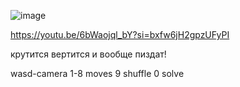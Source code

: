 ![image](https://github.com/drlinggg/Rubik-Cube/assets/124909828/899d5bc1-1e3d-46ae-a5fd-6e0fe9a25964)

https://youtu.be/6bWaojql_bY?si=bxfw6jH2gpzUFyPI

крутится вертится и вообще пиздат!

wasd-camera
1-8 moves
9 shuffle
0 solve
